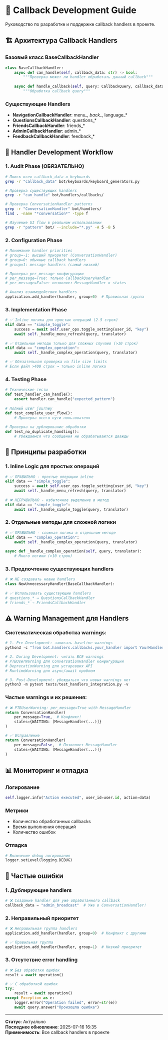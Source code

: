 # 🔄 Callback Development Guide

Руководство по разработке и поддержке callback handlers в проекте.

## 🏗️ Архитектура Callback Handlers

### Базовый класс BaseCallbackHandler
```python
class BaseCallbackHandler:
    async def can_handle(self, callback_data: str) -> bool:
        """Проверка может ли handler обработать данный callback"""
        
    async def handle_callback(self, query: CallbackQuery, callback_data: str, translator: Translator, user_data: dict) -> None:
        """Обработка callback query"""
```

### Существующие Handlers
- **NavigationCallbackHandler**: menu_*, back_*, language_*
- **QuestionsCallbackHandler**: questions_*
- **FriendsCallbackHandler**: friends_*
- **AdminCallbackHandler**: admin_*
- **FeedbackCallbackHandler**: feedback_*

## 🔄 Handler Development Workflow

### 1. Audit Phase (ОБЯЗАТЕЛЬНО)
```bash
# Поиск всех callback_data в keyboards
grep -r "callback_data" bot/keyboards/keyboard_generators.py

# Проверка существующих handlers
grep -r "can_handle" bot/handlers/callbacks/

# Проверка ConversationHandler patterns
grep -r "ConversationHandler" bot/handlers/
find . -name "*conversation*" -type f

# Изучение UI flow в реальном использовании
grep -r "pattern" bot/ --include="*.py" -A 5 -B 5
```

### 2. Configuration Phase
```python
# Понимание handler priorities
# group=-1: высший приоритет (ConversationHandler)
# group=0: обычные callback handlers  
# group=1: message handlers (самый низкий)

# Проверка per_message конфигурации
# per_message=True: только CallbackQueryHandler
# per_message=False: позволяет MessageHandler в states

# Анализ взаимодействия handlers
application.add_handler(handler, group=0)  # Правильная группа
```

### 3. Implementation Phase
```python
# ✅ Inline логика для простых операций (2-5 строк)
elif data == "simple_toggle":
    success = await self.user_ops.toggle_setting(user_id, "key")
    await self._handle_menu_refresh(query, translator)
    
# ✅ Отдельные методы только для сложных случаев (>10 строк)
elif data == "complex_operation":
    await self._handle_complex_operation(query, translator)

# ✅ Обязательная проверка на file size limits
# Если файл >400 строк → только inline логика
```

### 4. Testing Phase
```python
# Технические тесты
def test_handler_can_handle():
    assert handler.can_handle("expected_pattern")
    
# Полный user journey
def test_complete_user_flow():
    # Проверка всего пути пользователя
    
# Проверка на дублирование обработки
def test_no_duplicate_handling():
    # Убеждаемся что сообщения не обрабатываются дважды
```

## 📝 Принципы разработки

### 1. Inline Logic для простых операций
```python
# ✅ ПРАВИЛЬНО - простые операции inline
elif data == "simple_toggle":
    success = await self.user_ops.toggle_setting(user_id, "key")
    await self._handle_menu_refresh(query, translator)
    
# ❌ НЕПРАВИЛЬНО - избыточное выделение в метод
elif data == "simple_toggle":
    await self._handle_simple_toggle(query, translator)
```

### 2. Отдельные методы для сложной логики
```python
# ✅ ПРАВИЛЬНО - сложная логика в отдельном методе
elif data == "complex_operation":
    await self._handle_complex_operation(query, translator)
    
async def _handle_complex_operation(self, query, translator):
    # Много логики (>10 строк)
```

### 3. Предпочтение существующих handlers
```python
# ❌ НЕ создавать новые handlers
class NewUnnecessaryHandler(BaseCallbackHandler):
    
# ✅ Использовать существующие handlers
# questions_* → QuestionsCallbackHandler
# friends_* → FriendsCallbackHandler
```

## ⚠️ Warning Management для Handlers

### Систематическая обработка warnings:
```python
# 1. Pre-Development: записать baseline warnings
python3 -c "from bot.handlers.callbacks.your_handler import YourHandler; print('Baseline OK')"

# 2. During Development: читать ВСЕ warnings
# PTBUserWarning для ConversationHandler конфигурации
# DeprecationWarning для устаревших API
# RuntimeWarning для async/await проблем

# 3. Post-Development: убеждаться что новых warnings нет
python3 -m pytest tests/test_handlers_integration.py -v
```

### Частые warnings и их решения:
```python
# ❌ PTBUserWarning: per_message=True with MessageHandler
return ConversationHandler(
    per_message=True,  # Конфликт!
    states={WAITING: [MessageHandler(...)]}
)

# ✅ Исправление
return ConversationHandler(
    per_message=False,  # Позволяет MessageHandler
    states={WAITING: [MessageHandler(...)]}
)
```

## 📊 Мониторинг и отладка

### Логирование
```python
self.logger.info("Action executed", user_id=user.id, action=data)
```

### Метрики
- Количество обработанных callbacks
- Время выполнения операций
- Количество ошибок

### Отладка
```python
# Включение debug логирования
logger.setLevel(logging.DEBUG)
```

## 🚫 Частые ошибки

### 1. Дублирующие handlers
```python
# ❌ Создание handler для уже обработанного callback
callback_data = "admin_broadcast"  # Уже в ConversationHandler!
```

### 2. Неправильный приоритет
```python
# ❌ Неправильная группа handlers
application.add_handler(handler, group=0)  # Конфликт с другими

# ✅ Правильная группа
application.add_handler(handler, group=1)  # Низкий приоритет
```

### 3. Отсутствие error handling
```python
# ❌ Без обработки ошибок
result = await operation()

# ✅ С обработкой ошибок
try:
    result = await operation()
except Exception as e:
    logger.error("Operation failed", error=str(e))
    await query.answer("Произошла ошибка")
```

---

**Статус**: Актуально  
**Последнее обновление**: 2025-07-16 16:35  
**Применимость**: Все callback handlers в проекте